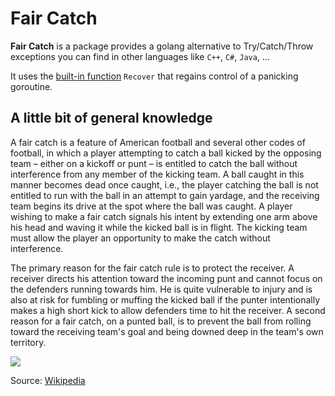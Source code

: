 Fair Catch
=====

**Fair Catch** is a package provides a golang alternative to Try/Catch/Throw exceptions you can find in other languages like `C++`, `C#`, `Java`, ...

It uses the [built-in function](https://blog.golang.org/defer-panic-and-recover) `Recover` that regains control of a panicking goroutine.


A little bit of general knowledge
-----

A fair catch is a feature of American football and several other codes of football, in which a player attempting to catch a ball kicked by the opposing team – either on a kickoff or punt – is entitled to catch the ball without interference from any member of the kicking team. A ball caught in this manner becomes dead once caught, i.e., the player catching the ball is not entitled to run with the ball in an attempt to gain yardage, and the receiving team begins its drive at the spot where the ball was caught. A player wishing to make a fair catch signals his intent by extending one arm above his head and waving it while the kicked ball is in flight. The kicking team must allow the player an opportunity to make the catch without interference.

The primary reason for the fair catch rule is to protect the receiver. A receiver directs his attention toward the incoming punt and cannot focus on the defenders running towards him. He is quite vulnerable to injury and is also at risk for fumbling or muffing the kicked ball if the punter intentionally makes a high short kick to allow defenders time to hit the receiver. A second reason for a fair catch, on a punted ball, is to prevent the ball from rolling toward the receiving team's goal and being downed deep in the team's own territory.

![](https://media.giphy.com/media/pbzEKPwlwqjni/giphy.gif)

Source: [Wikipedia](https://en.wikipedia.org/wiki/Fair_catch)
